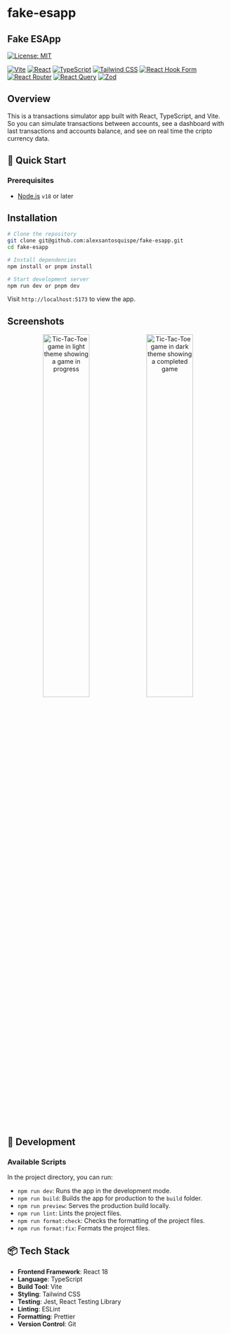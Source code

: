 # fake-esapp

## Fake ESApp

[![License: MIT](https://img.shields.io/badge/License-MIT-yellow.svg)](https://opensource.org/licenses/MIT)

[![Vite](https://img.shields.io/badge/Vite-646CFF?style=for-the-badge&logo=vite&logoColor=white)](https://vitejs.dev/)
[![React](https://img.shields.io/badge/React-20232A?style=for-the-badge&logo=react&logoColor=61DAFB)](https://react.dev/)
[![TypeScript](https://img.shields.io/badge/TypeScript-3178C6?style=for-the-badge&logo=typescript&logoColor=white)](https://www.typescriptlang.org/)
[![Tailwind CSS](https://img.shields.io/badge/TailwindCSS-06B6D4?style=for-the-badge&logo=tailwindcss&logoColor=white)](https://tailwindcss.com/)
[![React Hook Form](https://img.shields.io/badge/React%20Hook%20Form-20232A?style=for-the-badge&logo=react&logoColor=61DAFB)](https://react-hook-form.com/)
[![React Router](https://img.shields.io/badge/React%20Router-20232A?style=for-the-badge&logo=react&logoColor=61DAFB)](https://reactrouter.com/)
[![React Query](https://img.shields.io/badge/React%20Query-20232A?style=for-the-badge&logo=react&logoColor=61DAFB)](https://tanstack.com/query/v5)
[![Zod](https://img.shields.io/badge/Zod-20232A?style=for-the-badge&logo=react&logoColor=61DAFB)](https://zod.dev/)

## Overview

This is a transactions simulator app built with React, TypeScript, and Vite. So you can simulate transactions between accounts, see a dashboard with last transactions and accounts balance, and see on real time the cripto currency data.

## 🚀 Quick Start

### Prerequisites

- [Node.js](https://nodejs.org/) `v18` or later

## Installation

```bash
# Clone the repository
git clone git@github.com:alexsantosquispe/fake-esapp.git
cd fake-esapp

# Install dependencies
npm install or pnpm install

# Start development server
npm run dev or pnpm dev
```

Visit `http://localhost:5173` to view the app.

## Screenshots

<div align="center">
  <img src="screenshots/light.webp" alt="Tic-Tac-Toe game in light theme showing a game in progress" width="46%"/>
  <img src="screenshots/dark.webp" alt="Tic-Tac-Toe game in dark theme showing a completed game" width="46%"/>
</div>

## 🚀 Development

### Available Scripts

In the project directory, you can run:

- `npm run dev`: Runs the app in the development mode.
- `npm run build`: Builds the app for production to the `build` folder.
- `npm run preview`: Serves the production build locally.
- `npm run lint`: Lints the project files.
- `npm run format:check`: Checks the formatting of the project files.
- `npm run format:fix`: Formats the project files.

## 📦 Tech Stack

- **Frontend Framework**: React 18
- **Language**: TypeScript
- **Build Tool**: Vite
- **Styling**: Tailwind CSS
- **Testing**: Jest, React Testing Library
- **Linting**: ESLint
- **Formatting**: Prettier
- **Version Control**: Git
